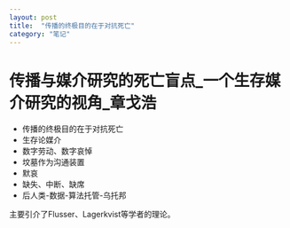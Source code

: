 ```yaml
---
layout: post
title:  "传播的终极目的在于对抗死亡"
category: "笔记"
---
```

# 传播与媒介研究的死亡盲点_一个生存媒介研究的视角_章戈浩
- 传播的终极目的在于对抗死亡
- 生存论媒介
- 数字劳动、数字哀悼
- 坟墓作为沟通装置
- 默哀
- 缺失、中断、缺席
- 后人类-数据-算法托管-乌托邦

主要引介了Flusser、Lagerkvist等学者的理论。

